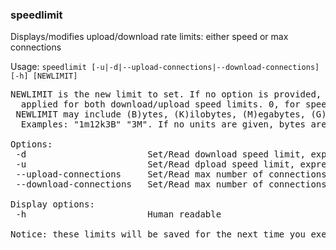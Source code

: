 ### speedlimit
Displays/modifies upload/download rate limits: either speed or max connections

Usage: `speedlimit [-u|-d|--upload-connections|--download-connections] [-h] [NEWLIMIT]`
<pre>
NEWLIMIT is the new limit to set. If no option is provided, NEWLIMIT will be 
  applied for both download/upload speed limits. 0, for speeds, means unlimited.
 NEWLIMIT may include (B)ytes, (K)ilobytes, (M)egabytes, (G)igabytes & (T)erabytes.
  Examples: "1m12k3B" "3M". If no units are given, bytes are assumed.

Options:
 -d                       Set/Read download speed limit, expressed in size per second.
 -u                       Set/Read dpload speed limit, expressed in size per second
 --upload-connections     Set/Read max number of connections for an upload transfer
 --download-connections   Set/Read max number of connections for a download transfer

Display options:
 -h                       Human readable

Notice: these limits will be saved for the next time you execute MEGAcmd server. They will be removed if you logout.
</pre>
